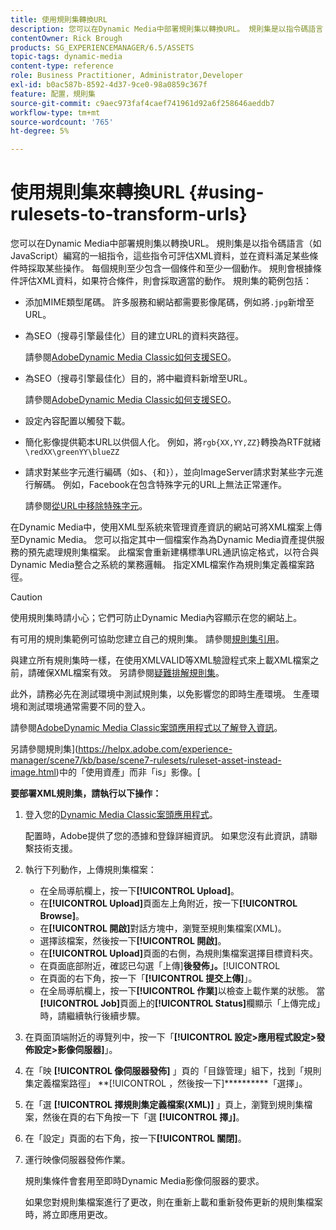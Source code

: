 ```yaml
---
title: 使用規則集轉換URL
description: 您可以在Dynamic Media中部署規則集以轉換URL。 規則集是以指令碼語言（如JavaScript）編寫的一組指令，這些指令可評估XML資料，並在資料滿足某些條件時採取某些操作。
contentOwner: Rick Brough
products: SG_EXPERIENCEMANAGER/6.5/ASSETS
topic-tags: dynamic-media
content-type: reference
role: Business Practitioner, Administrator,Developer
exl-id: b0ac587b-8592-4d37-9ce0-98a0859c367f
feature: 配置，規則集
source-git-commit: c9aec973faf4caef741961d92a6f258646aeddb7
workflow-type: tm+mt
source-wordcount: '765'
ht-degree: 5%

---
```


# 使用規則集來轉換URL {#using-rulesets-to-transform-urls}

您可以在Dynamic Media中部署規則集以轉換URL。 規則集是以指令碼語言（如JavaScript）編寫的一組指令，這些指令可評估XML資料，並在資料滿足某些條件時採取某些操作。 每個規則至少包含一個條件和至少一個動作。 規則會根據條件評估XML資料，如果符合條件，則會採取適當的動作。 規則集的範例包括：

* 添加MIME類型尾碼。 許多服務和網站都需要影像尾碼，例如將`.jpg`新增至URL。
* 為SEO（搜尋引擎最佳化）目的建立URL的資料夾路徑。

   請參閱[AdobeDynamic Media Classic如何支援SEO](/help/assets/assets/s7_seo.pdf)。

* 為SEO（搜尋引擎最佳化）目的，將中繼資料新增至URL。

   請參閱[AdobeDynamic Media Classic如何支援SEO](/help/assets/assets/s7_seo.pdf)。

* 設定內容配置以觸發下載。
* 簡化影像提供範本URL以供個人化。 例如，將`rgb{XX,YY,ZZ}`轉換為RTF就緒`\redXX\greenYY\blueZZ`

* 請求對某些字元進行編碼（如`$`、`{`和`}`），並向ImageServer請求對某些字元進行解碼。 例如，Facebook在包含特殊字元的URL上無法正常運作。

   請參閱[從URL中移除特殊字元](https://helpx.adobe.com/experience-manager/scene7/kb/base/scene7-rulesets/remove-special-characters-urls.html)。

在Dynamic Media中，使用XML型系統來管理資產資訊的網站可將XML檔案上傳至Dynamic Media。 您可以指定其中一個檔案作為為Dynamic Media資產提供服務的預先處理規則集檔案。 此檔案會重新建構標準URL通訊協定格式，以符合與Dynamic Media整合之系統的業務邏輯。 指定XML檔案作為規則集定義檔案路徑。

>[!CAUTION]
>
>使用規則集時請小心；它們可防止Dynamic Media內容顯示在您的網站上。

有可用的規則集範例可協助您建立自己的規則集。
請參閱[規則集引用](https://experienceleague.adobe.com/docs/dynamic-media-developer-resources/image-serving-api/image-serving-api/rule-set-reference/c-rule-set-reference.html)。

與建立所有規則集時一樣，在使用XMLVALID等XML驗證程式來上載XML檔案之前，請確保XML檔案有效。
另請參閱[疑難排解規則集](https://helpx.adobe.com/experience-manager/scene7/kb/base/scene7-rulesets/scene7-ruleset-troubleshooting.html)。

此外，請務必先在測試環境中測試規則集，以免影響您的即時生產環境。
生產環境和測試環境通常需要不同的登入。

請參閱[AdobeDynamic Media Classic案頭應用程式以了解登入資訊](https://experienceleague.adobe.com/docs/dynamic-media-classic/using/getting-started/signing-out.html#sign-in-dmc-app)。

<!-- OBSOLETE INFORMATION * **NA staging environment** login page: [https://s7sps1-staging.scene7.com/IpsWeb/](https://s7sps1-staging.scene7.com/IpsWeb/)
* **EMEA staging environment** login page: [https://s7sps3-staging.scene7.com/IpsWeb/](https://s7sps3-staging.scene7.com/IpsWeb/)
* **JAPAC staging environment** login page: [https://s7sps5-staging.scene7.com/IpsWeb/](https://s7sps5-staging.scene7.com/IpsWeb/) -->

另請參閱規則集](https://helpx.adobe.com/experience-manager/scene7/kb/base/scene7-rulesets/ruleset-asset-instead-image.html)中的「使用資產」而非「is」影像。[

**要部署XML規則集，請執行以下操作：**

1. 登入您的[Dynamic Media Classic案頭應用程式](https://experienceleague.adobe.com/docs/dynamic-media-classic/using/getting-started/signing-out.html#sign-in-dmc-app)。

   配置時，Adobe提供了您的憑據和登錄詳細資訊。 如果您沒有此資訊，請聯繫技術支援。

1. 執行下列動作，上傳規則集檔案：

   * 在全局導航欄上，按一下&#x200B;**[!UICONTROL Upload]**。
   * 在&#x200B;**[!UICONTROL Upload]**&#x200B;頁面左上角附近，按一下&#x200B;**[!UICONTROL Browse]**。
   * 在&#x200B;**[!UICONTROL 開啟]**&#x200B;對話方塊中，瀏覽至規則集檔案(XML)。
   * 選擇該檔案，然後按一下&#x200B;**[!UICONTROL 開啟]**。
   * 在&#x200B;**[!UICONTROL Upload]**&#x200B;頁面的右側，為規則集檔案選擇目標資料夾。
   * 在頁面底部附近，確認已勾選「上傳&#x200B;]**後發佈」。**[!UICONTROL 
   * 在頁面的右下角，按一下「**[!UICONTROL 提交上傳]**」。
   * 在全局導航欄上，按一下&#x200B;**[!UICONTROL 作業]**&#x200B;以檢查上載作業的狀態。 當&#x200B;**[!UICONTROL Job]**&#x200B;頁面上的&#x200B;**[!UICONTROL Status]**&#x200B;欄顯示「上傳完成」時，請繼續執行後續步驟。

1. 在頁面頂端附近的導覽列中，按一下「**[!UICONTROL 設定>應用程式設定>發佈設定>影像伺服器]**」。
1. 在「映 **[!UICONTROL 像伺服器發佈]** 」頁的「目錄管理」組下，找到「規則集定義檔案路徑」 **[!UICONTROL ，然後按一下]**********「選擇」。
1. 在「選 **[!UICONTROL 擇規則集定義檔案(XML)]** 」頁上，瀏覽到規則集檔案，然後在頁的右下角按一下「選 **[!UICONTROL 擇」]**。
1. 在「設定」頁面的右下角，按一下&#x200B;**[!UICONTROL 關閉]**。
1. 運行映像伺服器發佈作業。

   規則集條件會套用至即時Dynamic Media影像伺服器的要求。

   如果您對規則集檔案進行了更改，則在重新上載和重新發佈更新的規則集檔案時，將立即應用更改。
